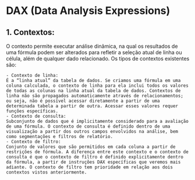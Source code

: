 # DAX (Data Analysis Expressions)

## 1. Contextos:

O contexto permite executar análise dinâmica, na qual os resultados de uma fórmula podem ser alterados para refletir a seleção atual de linha ou célula, além de qualquer dado relacionado. Os tipos de contextos existentes são:

    - Contexto de linha: 
    É a “linha atual” da tabela de dados. Se criamos uma fórmula em uma coluna calculada, o contexto de linha para ela inclui todos os valores de todas as colunas na linha atual da tabela de dados. Contextos de linha não são propagados automaticamente através de relacionamentos; ou seja, não é possível acessar diretamente a partir de uma determinada tabela a partir de outra. Acessar esses valores requer funções específicas.
    - Contexto de consulta: 
    Subconjunto de dados que é implicitamente considerado para a avaliação de uma fórmula. O contexto de consulta é definido dentro de uma visualização a partir dos outros campos envolvidos na análise, bem como segmentações e filtros de relatório.
    - Contexto de filtro: 
    Conjunto de valores que são permitidos em cada coluna a partir de restrições de fórmula. A diferença entre este contexto e o contexto de consulta é que o contexto de filtro é definido explicitamente dentro da fórmula, a partir de instruções DAX específicas que veremos mais adiante. O contexto de filtro tem prioridade em relação aos dois contextos vistos anteriormente.